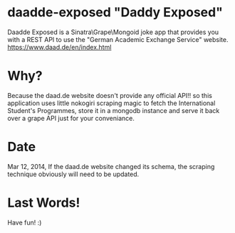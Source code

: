 daadde-exposed "Daddy Exposed" 
==============================
Daadde Exposed is a Sinatra\Grape\Mongoid joke app that provides you with a REST API to use the "German Academic Exchange Service" website. https://www.daad.de/en/index.html 

Why?
==============================
Because the daad.de website doesn't provide any official API!! so this application uses little nokogiri scraping magic to fetch the International Student's Programmes, store it in a mongodb instance and serve it back over a grape API just for your conveniance. 


Date
==============================
Mar 12, 2014, If the daad.de website changed its schema, the scraping technique obviously will need to be updated.


Last Words!
==============================
Have fun! :)
